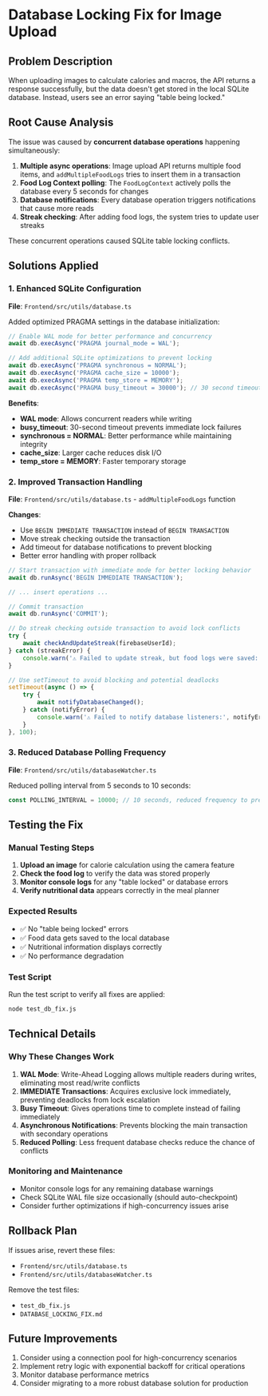 # Database Locking Fix for Image Upload

## Problem Description
When uploading images to calculate calories and macros, the API returns a response successfully, but the data doesn't get stored in the local SQLite database. Instead, users see an error saying "table being locked."

## Root Cause Analysis
The issue was caused by **concurrent database operations** happening simultaneously:

1. **Multiple async operations**: Image upload API returns multiple food items, and `addMultipleFoodLogs` tries to insert them in a transaction
2. **Food Log Context polling**: The `FoodLogContext` actively polls the database every 5 seconds for changes
3. **Database notifications**: Every database operation triggers notifications that cause more reads
4. **Streak checking**: After adding food logs, the system tries to update user streaks

These concurrent operations caused SQLite table locking conflicts.

## Solutions Applied

### 1. Enhanced SQLite Configuration
**File**: `Frontend/src/utils/database.ts`

Added optimized PRAGMA settings in the database initialization:

```typescript
// Enable WAL mode for better performance and concurrency
await db.execAsync('PRAGMA journal_mode = WAL');

// Add additional SQLite optimizations to prevent locking
await db.execAsync('PRAGMA synchronous = NORMAL');
await db.execAsync('PRAGMA cache_size = 10000');
await db.execAsync('PRAGMA temp_store = MEMORY');
await db.execAsync('PRAGMA busy_timeout = 30000'); // 30 second timeout for locked database
```

**Benefits**:
- **WAL mode**: Allows concurrent readers while writing
- **busy_timeout**: 30-second timeout prevents immediate lock failures
- **synchronous = NORMAL**: Better performance while maintaining integrity
- **cache_size**: Larger cache reduces disk I/O
- **temp_store = MEMORY**: Faster temporary storage

### 2. Improved Transaction Handling
**File**: `Frontend/src/utils/database.ts` - `addMultipleFoodLogs` function

**Changes**:
- Use `BEGIN IMMEDIATE TRANSACTION` instead of `BEGIN TRANSACTION`
- Move streak checking outside the transaction
- Add timeout for database notifications to prevent blocking
- Better error handling with proper rollback

```typescript
// Start transaction with immediate mode for better locking behavior
await db.runAsync('BEGIN IMMEDIATE TRANSACTION');

// ... insert operations ...

// Commit transaction
await db.runAsync('COMMIT');

// Do streak checking outside transaction to avoid lock conflicts
try {
    await checkAndUpdateStreak(firebaseUserId);
} catch (streakError) {
    console.warn('⚠️ Failed to update streak, but food logs were saved:', streakError);
}

// Use setTimeout to avoid blocking and potential deadlocks
setTimeout(async () => {
    try {
        await notifyDatabaseChanged();
    } catch (notifyError) {
        console.warn('⚠️ Failed to notify database listeners:', notifyError);
    }
}, 100);
```

### 3. Reduced Database Polling Frequency
**File**: `Frontend/src/utils/databaseWatcher.ts`

Reduced polling interval from 5 seconds to 10 seconds:

```typescript
const POLLING_INTERVAL = 10000; // 10 seconds, reduced frequency to prevent database locking conflicts
```

## Testing the Fix

### Manual Testing Steps
1. **Upload an image** for calorie calculation using the camera feature
2. **Check the food log** to verify the data was stored properly
3. **Monitor console logs** for any "table locked" or database errors
4. **Verify nutritional data** appears correctly in the meal planner

### Expected Results
- ✅ No "table being locked" errors
- ✅ Food data gets saved to the local database
- ✅ Nutritional information displays correctly
- ✅ No performance degradation

### Test Script
Run the test script to verify all fixes are applied:

```bash
node test_db_fix.js
```

## Technical Details

### Why These Changes Work

1. **WAL Mode**: Write-Ahead Logging allows multiple readers during writes, eliminating most read/write conflicts
2. **IMMEDIATE Transactions**: Acquires exclusive lock immediately, preventing deadlocks from lock escalation
3. **Busy Timeout**: Gives operations time to complete instead of failing immediately
4. **Asynchronous Notifications**: Prevents blocking the main transaction with secondary operations
5. **Reduced Polling**: Less frequent database checks reduce the chance of conflicts

### Monitoring and Maintenance

- Monitor console logs for any remaining database warnings
- Check SQLite WAL file size occasionally (should auto-checkpoint)
- Consider further optimizations if high-concurrency issues arise

## Rollback Plan
If issues arise, revert these files:
- `Frontend/src/utils/database.ts`
- `Frontend/src/utils/databaseWatcher.ts`

Remove the test files:
- `test_db_fix.js`
- `DATABASE_LOCKING_FIX.md`

## Future Improvements
1. Consider using a connection pool for high-concurrency scenarios
2. Implement retry logic with exponential backoff for critical operations
3. Monitor database performance metrics
4. Consider migrating to a more robust database solution for production 